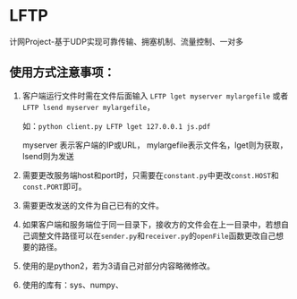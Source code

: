 # LFTP

计网Project-基于UDP实现可靠传输、拥塞机制、流量控制、一对多

## 使用方式注意事项：

   1. 客户端运行文件时需在文件后面输入 `LFTP lget myserver mylargefile` 或者 `LFTP lsend myserver mylargefile`，

      如：`python client.py LFTP lget 127.0.0.1 js.pdf`

      myserver 表示客户端的IP或URL， mylargefile表示文件名，lget则为获取，lsend则为发送
   2. 需要更改服务端host和port时，只需要在`constant.py`中更改`const.HOST`和`const.PORT`即可。
   3. 需要更改发送的文件为自己已有的文件。
   4. 如果客户端和服务端位于同一目录下，接收方的文件会在上一目录中，若想自己调整文件路径可以在`sender.py`和`receiver.py`的`openFile`函数更改自己想要的路径。 
   5. 使用的是python2，若为3请自己对部分内容略微修改。
   6. 使用的库有：sys、numpy、
